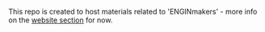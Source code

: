 This repo is created to host materials related to 'ENGINmakers' - more info on the [website section](https://enginmakers.github.io/homepage/) for now.



